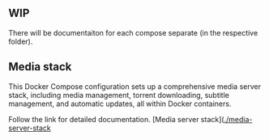 ## WIP

There will be documentaiton for each compose separate (in the respective folder). 

## Media stack

This Docker Compose configuration sets up a comprehensive media server stack, including media management, torrent downloading, subtitle management, and automatic updates, all within Docker containers.

Follow the link for detailed documentation.
[Media server stack]([./media-server-stack](https://github.com/krax0x/media-stack)
